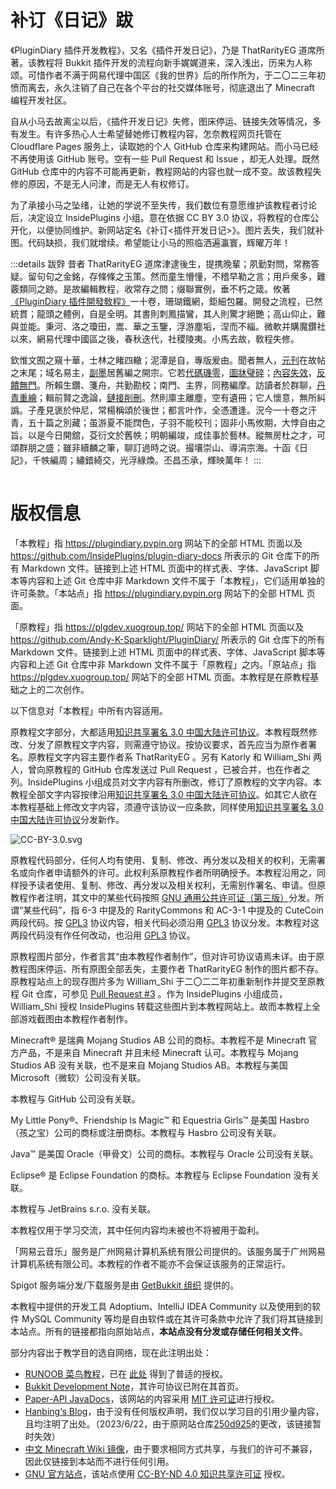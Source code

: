 # 补订《日记》跋

《PluginDiary 插件开发教程》，又名《插件开发日记》，乃是 ThatRarityEG 道席所著。该教程将 Bukkit 插件开发的流程向新手娓娓道来，深入浅出，历来为人称颂。可惜作者不满于网易代理中国区《我的世界》后的所作所为，于二〇二三年初愤而离去，永久注销了自己在各个平台的社交媒体账号，彻底退出了 Minecraft 编程开发社区。

自从小马去故离尘以后，《插件开发日记》失修，图床停运、链接失效等情况，多有发生。有许多热心人士希望替她修订教程内容，怎奈教程网页托管在 Cloudflare Pages 服务上，读取她的个人 GitHub 仓库来构建网站。而小马已经不再使用该 GitHub 账号。空有一些 Pull Request 和 Issue ，却无人处理。既然 GitHub 仓库中的内容不可能再更新，教程网站的内容也就一成不变。故该教程失修的原因，不是无人问津，而是无人有权修订。

为了承接小马之坠绪，让她的学说不至失传，我们数位有意愿维护该教程者讨论后，决定设立 InsidePlugins 小组。意在依据 CC BY 3.0 协议，将教程的仓库公开化，以便协同维护。新网站定名《补订<插件开发日记>》。图片丢失，我们就补图。代码缺损，我们就增续。希望能让小马的照临洒遍瀛寰，辉曜万年！

:::details 跋辤
昔者 ThatRarityEG 道席津逮後生，提携晚輩；夙勤對問，常務答疑。留句句之金銘，存條條之玉策。然而童生懵懂，不稽早勒之言；用戶衆多，難覈類同之跡。是故編輯教程，收常存之問；缀聯實例，垂不朽之箴。攸著[《PluginDiary 插件開發敎程》](https://www.mcbbs.net/thread-1163259-1-3.html)一十卷，珊瑚鐵網，鉅細包羅。開發之流程，已然統貫；龍頭之體例，自是全明。其書則刺鳳描鸞，其人則驚才絕艷；高山仰止，難與並能。秉河、洛之瓊田，嵩、華之玉鑒，浮游塵垢，涅而不緇。微軟并購魔鑽社以來，網易代理中國區之後，春秋迭代，社稷陵夷。小馬去故，敎程失修。

欽惟文囿之窺十華，士林之睹四轍；泥潭是自，專版爰由。聞者無人，[元刊](https://plugin-diary.pages.dev)在故帖之末尾；域名易主，[副墨](https://plgdev.xuogroup.top)居舊編之開宗。它若[代碼璣零](https://github.com/Andy-K-Sparklight/PluginDiary/issues/5)，[圖牀璧碎](https://github.com/Andy-K-Sparklight/PluginDiary/issues/2)；[內容失效](https://github.com/Andy-K-Sparklight/PluginDiary/issues/7)，[反饋無門](https://www.mcbbs.net/forum.php?mod=redirect&goto=findpost&ptid=1163259&pid=28167350)。所賴生鑽、箋舟，共勤勘校；南門、主界，同務編摩。訪讀者於群聊，[丹青重繪](https://github.com/Andy-K-Sparklight/PluginDiary/pull/3)；輯前賢之逸論，[鏈接削刪](https://github.com/RawDiamondMC/PluginDiary/commit/8c89c196fd6d740a51cb0802bb32cf5f594fb0e9)。然則廪主離塵，空有遺冊；它人懷意，無所糾譌。子產見褒於仲尼，常楊稱頌於後世；都言叶作，全憑遭逢。況今一十卷之汗青，五十篇之別藏；虽游夏不能䦞色，子羽不能校刊；固非小馬攸期，大悖自由之旨。以是今日開舘，芟衍文於舊帙；明朝編竣，成佳事於藝林。縱無房杜之才，可頌群朋之盛；雖非續麟之筆，聊訂過時之说。撮壤崇山、導涓宗海。十函《日記》，千帙編周；繡錯綺交，光浮綠煥。丕昌丕承，輝映萬年！
:::

![](data:image/png;base64,R0lGODlhAQABAIAAAAAAAP///yH5BAkAAAEALAAAAAABAAEAAAICTAEAOw==)

<!-- 用一个 1x1 像素的图片占位，让距离不那么逼仄。图片用 Base64 编码。 -->

# 版权信息

「本教程」指 https://plugindiary.pvpin.org 网站下的全部 HTML 页面以及 https://github.com/InsidePlugins/plugin-diary-docs 所表示的 Git 仓库下的所有 Markdown 文件。链接到上述 HTML 页面中的样式表、字体、JavaScript 脚本等内容和上述 Git 仓库中非 Markdown 文件不属于「本教程」，它们适用单独的许可条款。「本站点」指 https://plugindiary.pvpin.org 网站下的全部 HTML 页面。

「原教程」指 https://plgdev.xuogroup.top/ 网站下的全部 HTML 页面以及 https://github.com/Andy-K-Sparklight/PluginDiary/ 所表示的 Git 仓库下的所有 Markdown 文件。链接到上述 HTML 页面中的样式表、字体、JavaScript 脚本等内容和上述 Git 仓库中非 Markdown 文件不属于「原教程」之内。「原站点」指 https://plgdev.xuogroup.top/ 网站下的全部 HTML 页面。本教程是在原教程基础之上的二次创作。

以下信息对「本教程」中所有内容适用。

原教程文字部分，大都适用[知识共享署名 3.0 中国大陆许可协议](https://creativecommons.org/licenses/by/3.0/cn/)。本教程既然修改、分发了原教程文字内容，则需遵守协议。按协议要求，首先应当为原作者署名。原教程文字内容主要作者系 ThatRarityEG 。另有 Katorly 和 William_Shi 两人，曾向原教程的 GitHub 仓库发送过 Pull Request ，已被合并，也在作者之列。InsidePlugins 小组成员对文字内容有所删改，修订了原教程的文字内容。本教程全部文字内容按律沿用[知识共享署名 3.0 中国大陆许可协议](https://creativecommons.org/licenses/by/3.0/cn/)。如其它人欲在本教程基础上修改文字内容，须遵守该协议一应条款，同样使用[知识共享署名 3.0 中国大陆许可协议](https://creativecommons.org/licenses/by/3.0/cn/)分发新作。

![CC-BY-3.0.svg](http://mirrors.creativecommons.org/presskit/buttons/88x31/svg/by.svg)

原教程代码部分，任何人均有使用、复制、修改、再分发以及相关的权利，无需署名或向作者申请额外的许可。此权利系原教程作者所明确授予。本教程沿用之，同样授予读者使用、复制、修改、再分发以及相关权利，无需别作署名、申请。但原教程作者注明，其文中的某些代码按照 [GNU 通用公共许可证（第三版）](https://www.gnu.org/licenses/gpl-3.0.html)分发。所谓“某些代码”，指 6-3 中提及的 RarityCommons 和 AC-3-1 中提及的 CuteCoin 两段代码。按 [GPL3](https://www.gnu.org/licenses/gpl-3.0.html) 协议内容，相关代码必须沿用 [GPL3](https://www.gnu.org/licenses/gpl-3.0.html) 协议分发。本教程对这两段代码没有作任何改动，也沿用 [GPL3](https://www.gnu.org/licenses/gpl-3.0.html) 协议。

原教程图片部分，作者言其“由本教程作者制作”，但对许可协议语焉未详。由于原教程图床停运、所有原图全部丢失，主要作者 ThatRarityEG 制作的图片都不存。原教程站点上的现存图片多为 William_Shi 于二〇二二年初重新制作并提交至原教程 Git 仓库，可参见 [Pull Request #3](https://github.com/Andy-K-Sparklight/PluginDiary/pull/3) 。作为 InsidePlugins 小组成员，William_Shi 授权 InsidePlugins 转载这些图片到本教程网站上。故而本教程上全部游戏截图由本教程作者制作。

Minecraft® 是瑞典 Mojang Studios AB 公司的商标。本教程不是 Minecraft 官方产品，不是来自 Minecraft 并且未经 Minecraft 认可。本教程与 Mojang Studios AB  没有关联，也不是来自 Mojang Studios AB。本教程与美国 Microsoft（微软）公司没有关联。

本教程与 GitHub 公司没有关联。

My Little Pony®、Friendship Is Magic™ 和 Equestria Girls™ 是美国 Hasbro（孩之宝）公司的商标或注册商标。本教程与 Hasbro 公司没有关联。

Java™ 是美国 Oracle（甲骨文）公司的商标。本教程与 Oracle 公司没有关联。

Eclipse® 是 Eclipse Foundation 的商标。本教程与 Eclipse Foundation 没有关联。

本教程与 JetBrains s.r.o. 没有关联。

本教程仅用于学习交流，其中任何内容均未被也不将被用于盈利。

「网易云音乐」服务是广州网易计算机系统有限公司提供的。该服务属于广州网易计算机系统有限公司。本教程的作者不能亦不会保证该服务的正常运行。

Spigot 服务端分发/下载服务是由 [GetBukkit 组织](https://getbukkit.org/) 提供的。

本教程中提供的开发工具 Adoptium、IntelliJ IDEA Community 以及使用到的软件 MySQL Community 等均是自由软件或在其许可条款中允许了我们将其链接到本站点。所有的链接都指向原始站点，**本站点没有分发或存储任何相关文件**。

部分内容出于教学目的选自网络，现在此注明出处：

- [RUNOOB 菜鸟教程](https://www.runoob.com)，已在 [此处](https://www.runoob.com/disclaimer) 得到了普适的授权。
- [Bukkit Development Note](https://bdn.tdiant.net)，其许可协议已附在其首页。
- [Paper-API JavaDocs](https://papermc.io/javadocs/paper/1.16/overview-summary.html)，该网站的内容采用 [MIT 许可证](https://github.com/PaperMC/papermc.io/blob/master/LICENSE)进行授权。
- [Hanbing‘s Blog](https://hanbings.github.io/2020/08/17/神奇的Bukkit笔记-插件对其他插件的软依赖/)，由于没有任何版权声明，我们仅以学习目的引用少量内容，且均注明了出处。（2023/6/22，由于原网站仓库[250d925](https://github.com/hanbings/hanbings.github.io/commit/250d925d12ff1963bd7b93aa2514f9370a275dda)的更改，该链接暂时失效）
- [中文 Minecraft Wiki 镜像](https://wiki.biligame.com/mc/Minecraft_Wiki)，由于要求相同方式共享，与我们的许可不兼容，因此仅链接到本站而不进行任何引用。
- [GNU 官方站点](https://www.gnu.org)，该站点使用 [CC-BY-ND 4.0 知识共享许可证](https://creativecommons.org/licenses/by-nd/4.0/) 授权。
